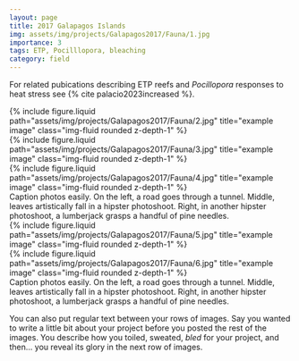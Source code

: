 ```yaml
---
layout: page
title: 2017 Galapagos Islands
img: assets/img/projects/Galapagos2017/Fauna/1.jpg
importance: 3
tags: ETP, Pocilllopora, bleaching
category: field
---
```


For related pubications describing ETP reefs and _Pocillopora_ responses to heat stress see {% cite palacio2023increased %}.

<div class="row">
    <div class="col-sm mt-3 mt-md-0">
        {% include figure.liquid path="assets/img/projects/Galapagos2017/Fauna/2.jpg" title="example image" class="img-fluid rounded z-depth-1" %}
    </div>
    <div class="col-sm mt-3 mt-md-0">
        {% include figure.liquid path="assets/img/projects/Galapagos2017/Fauna/3.jpg" title="example image" class="img-fluid rounded z-depth-1" %}
    </div>
    <div class="col-sm mt-3 mt-md-0">
        {% include figure.liquid path="assets/img/projects/Galapagos2017/Fauna/4.jpg" title="example image" class="img-fluid rounded z-depth-1" %}
    </div>
</div>
<div class="caption">
    Caption photos easily. On the left, a road goes through a tunnel. Middle, leaves artistically fall in a hipster photoshoot. Right, in another hipster photoshoot, a lumberjack grasps a handful of pine needles.
</div>

<div class="row">
    <div class="col-sm mt-2 mt-md-0">
        {% include figure.liquid path="assets/img/projects/Galapagos2017/Fauna/5.jpg" title="example image" class="img-fluid rounded z-depth-1" %}
    </div>
    <div class="col-sm mt-2 mt-md-0">
        {% include figure.liquid path="assets/img/projects/Galapagos2017/Fauna/6.jpg" title="example image" class="img-fluid rounded z-depth-1" %}
    </div>
</div>
<div class="caption">
    Caption photos easily. On the left, a road goes through a tunnel. Middle, leaves artistically fall in a hipster photoshoot. Right, in another hipster photoshoot, a lumberjack grasps a handful of pine needles.
</div>


You can also put regular text between your rows of images.
Say you wanted to write a little bit about your project before you posted the rest of the images.
You describe how you toiled, sweated, _bled_ for your project, and then... you reveal its glory in the next row of images.


